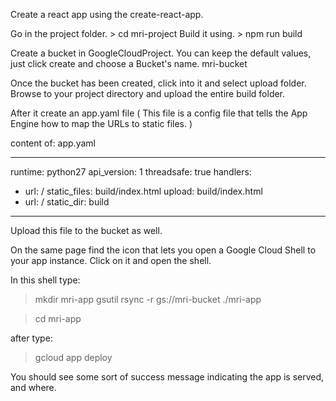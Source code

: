 Create a react app using the create-react-app.

Go in the project folder. >  cd mri-project
Build it using. > npm run build


Create a bucket in GoogleCloudProject. You can keep the default values, just click create and choose a Bucket's name. mri-bucket


Once the bucket has been created, click into it and select upload folder. Browse to your project directory and upload the entire build folder.


After it create an app.yaml file ( This file is a config file that tells the App Engine how to map the URLs to static files. ) 

content of: app.yaml


------------------
runtime: python27
api_version: 1
threadsafe: true
handlers:
- url: /
  static_files: build/index.html
  upload: build/index.html
- url: /
  static_dir: build
------------------


Upload this file to the bucket as well.


On the same page find the icon that lets you open a Google Cloud Shell to your app instance. Click on it and open the shell.

In this shell type:
> mkdir mri-app
> gsutil rsync -r gs://mri-bucket ./mri-app

>cd mri-app


after type:
> gcloud app deploy


You should see some sort of success message indicating the app is served, and where.
